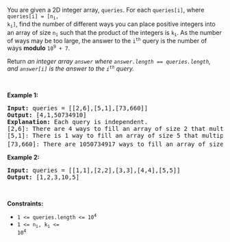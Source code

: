 You are given a 2D integer array, `` queries ``. For each `` queries[i] ``, where <code>queries[i] = [n<sub>i</sub>, k<sub>i</sub>]</code>, find the number of different ways you can place positive integers into an array of size <code>n<sub>i</sub></code> such that the product of the integers is <code>k<sub>i</sub></code>. As the number of ways may be too large, the answer to the <code>i<sup>th</sup></code> query is the number of ways __modulo__ <code>10<sup>9</sup> + 7</code>.

Return _an integer array _`` answer ``_ where _`` answer.length == queries.length ``_, and _`` answer[i] ``_ is the answer to the _<code>i<sup>th</sup></code>_ query._

&nbsp;

__Example 1:__

<pre>
<strong>Input:</strong> queries = [[2,6],[5,1],[73,660]]
<strong>Output:</strong> [4,1,50734910]
<strong>Explanation:</strong>&nbsp;Each query is independent.
[2,6]: There are 4 ways to fill an array of size 2 that multiply to 6: [1,6], [2,3], [3,2], [6,1].
[5,1]: There is 1 way to fill an array of size 5 that multiply to 1: [1,1,1,1,1].
[73,660]: There are 1050734917 ways to fill an array of size 73 that multiply to 660. 1050734917 modulo 10<sup>9</sup> + 7 = 50734910.
</pre>

__Example 2:__

<pre>
<strong>Input:</strong> queries = [[1,1],[2,2],[3,3],[4,4],[5,5]]
<strong>Output:</strong> [1,2,3,10,5]
</pre>

&nbsp;

__Constraints:__

*   <code>1 &lt;= queries.length &lt;= 10<sup>4</sup> </code>
*   <code>1 &lt;= n<sub>i</sub>, k<sub>i</sub> &lt;= 10<sup>4</sup></code>